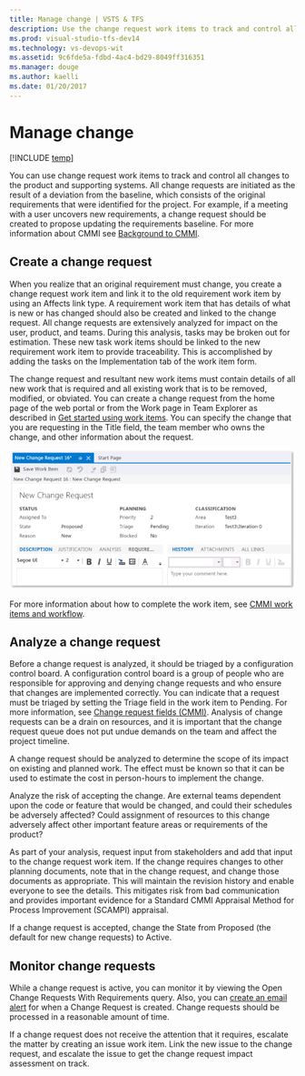```yaml
---
title: Manage change | VSTS & TFS
description: Use the change request work items to track and control all changes to the product and supporting systems - Team Foundation Server (TFS)
ms.prod: visual-studio-tfs-dev14
ms.technology: vs-devops-wit
ms.assetid: 9c6fde5a-fdbd-4ac4-bd29-8049ff316351
ms.manager: douge
ms.author: kaelli
ms.date: 01/20/2017
---
```


# Manage change

[!INCLUDE [temp](../../../_shared/dev15-version-header.md)]

You can use change request work items to track and control all changes to the product and supporting systems. All change requests are initiated as the result of a deviation from the baseline, which consists of the original requirements that were identified for the project. For example, if a meeting with a user uncovers new requirements, a change request should be created to propose updating the requirements baseline. For more information about CMMI see [Background to CMMI](guidance-background-to-cmmi.md).  
  
##  <a name="Creating"></a> Create a change request  
 When you realize that an original requirement must change, you create a change request work item and link it to the old requirement work item by using an Affects link type. A requirement work item that has details of what is new or has changed should also be created and linked to the change request. All change requests are extensively analyzed for impact on the user, product, and teams. During this analysis, tasks may be broken out for estimation. These new task work items should be linked to the new requirement work item to provide traceability. This is accomplished by adding the tasks on the Implementation tab of the work item form.  
  
 The change request and resultant new work items must contain details of all new work that is required and all existing work that is to be removed, modified, or obviated. You can create a change request from the home page of the web portal or from the Work page in Team Explorer as described in [Get started using work items](http://msdn.microsoft.com/en-us/aa03a20b-c017-4af2-9052-14f5e499f5de). You can specify the change that you are requesting in the Title field, the team member who owns the change, and other information about the request.  
  
 ![Change Request Work Item Form](_img/procguid_cmmi_form.png "ProcGuid_CMMI_form")  
  
 For more information about how to complete the work item, see [CMMI work items and workflow](http://msdn.microsoft.com/en-us/b5b7b488-3248-485c-b896-a2c6f824a219).  
  
##  <a name="Analyzing"></a> Analyze a change request  
 Before a change request is analyzed, it should be triaged by a configuration control board. A configuration control board is a group of people who are responsible for approving and denying change requests and who ensure that changes are implemented correctly. You can indicate that a request must be triaged by setting the Triage field in the work item to Pending. For more information, see [Change request fields (CMMI)](guidance-change-request-field-reference-cmmi.md). Analysis of change requests can be a drain on resources, and it is important that the change request queue does not put undue demands on the team and affect the project timeline.  
  
 A change request should be analyzed to determine the scope of its impact on existing and planned work. The effect must be known so that it can be used to estimate the cost in person-hours to implement the change.  
  
 Analyze the risk of accepting the change. Are external teams dependent upon the code or feature that would be changed, and could their schedules be adversely affected? Could assignment of resources to this change adversely affect other important feature areas or requirements of the product?  
  
 As part of your analysis, request input from stakeholders and add that input to the change request work item. If the change requires changes to other planning documents, note that in the change request, and change those documents as appropriate. This will maintain the revision history and enable everyone to see the details. This mitigates risk from bad communication and provides important evidence for a Standard CMMI Appraisal Method for Process Improvement (SCAMPI) appraisal.  
  
 If a change request is accepted, change the State from Proposed (the default for new change requests) to Active.  
  
##  <a name="Monitoring"></a> Monitor change requests  
 While a change request is active, you can monitor it by viewing the Open Change Requests With Requirements query. Also, you can [create an email alert](../../../track/alerts-and-notifications.md) for when a Change Request is created. Change requests should be processed in a reasonable amount of time.  
  
 If a change request does not receive the attention that it requires, escalate the matter by creating an issue work item. Link the new issue to the change request, and escalate the issue to get the change request impact assessment on track.
